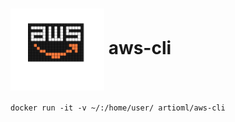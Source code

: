 # <img align="center" src="img/awslg.png" width="150"> aws-cli

```
docker run -it -v ~/:/home/user/ artioml/aws-cli
```
